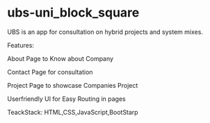 # ubs-uni_block_square
UBS is an app for consultation on hybrid projects and system mixes.

Features:

About Page to Know about Company

Contact Page for consultation

Project Page to showcase Companies Project

Userfriendly UI for Easy Routing in pages

TeackStack: HTML,CSS,JavaScript,BootStarp
